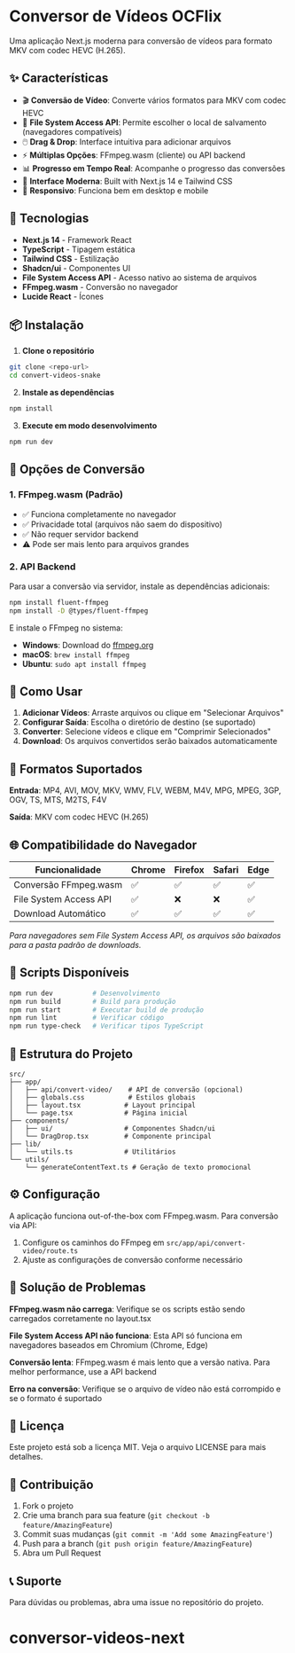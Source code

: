 # Conversor de Vídeos OCFlix

Uma aplicação Next.js moderna para conversão de vídeos para formato MKV com codec HEVC (H.265).

## ✨ Características

- 🎬 **Conversão de Vídeo**: Converte vários formatos para MKV com codec HEVC
- 📁 **File System Access API**: Permite escolher o local de salvamento (navegadores compatíveis)
- 🖱️ **Drag & Drop**: Interface intuitiva para adicionar arquivos
- ⚡ **Múltiplas Opções**: FFmpeg.wasm (cliente) ou API backend
- 📊 **Progresso em Tempo Real**: Acompanhe o progresso das conversões
- 🎨 **Interface Moderna**: Built with Next.js 14 e Tailwind CSS
- 📱 **Responsivo**: Funciona bem em desktop e mobile

## 🚀 Tecnologias

- **Next.js 14** - Framework React
- **TypeScript** - Tipagem estática
- **Tailwind CSS** - Estilização
- **Shadcn/ui** - Componentes UI
- **File System Access API** - Acesso nativo ao sistema de arquivos
- **FFmpeg.wasm** - Conversão no navegador
- **Lucide React** - Ícones

## 📦 Instalação

1. **Clone o repositório**
```bash
git clone <repo-url>
cd convert-videos-snake
```

2. **Instale as dependências**
```bash
npm install
```

3. **Execute em modo desenvolvimento**
```bash
npm run dev
```

## 🔧 Opções de Conversão

### 1. FFmpeg.wasm (Padrão)
- ✅ Funciona completamente no navegador
- ✅ Privacidade total (arquivos não saem do dispositivo)
- ✅ Não requer servidor backend
- ⚠️ Pode ser mais lento para arquivos grandes

### 2. API Backend
Para usar a conversão via servidor, instale as dependências adicionais:

```bash
npm install fluent-ffmpeg
npm install -D @types/fluent-ffmpeg
```

E instale o FFmpeg no sistema:
- **Windows**: Download do [ffmpeg.org](https://ffmpeg.org/download.html)
- **macOS**: `brew install ffmpeg`
- **Ubuntu**: `sudo apt install ffmpeg`

## 📖 Como Usar

1. **Adicionar Vídeos**: Arraste arquivos ou clique em "Selecionar Arquivos"
2. **Configurar Saída**: Escolha o diretório de destino (se suportado)
3. **Converter**: Selecione vídeos e clique em "Comprimir Selecionados"
4. **Download**: Os arquivos convertidos serão baixados automaticamente

## 🎯 Formatos Suportados

**Entrada**: MP4, AVI, MOV, MKV, WMV, FLV, WEBM, M4V, MPG, MPEG, 3GP, OGV, TS, MTS, M2TS, F4V

**Saída**: MKV com codec HEVC (H.265)

## 🌐 Compatibilidade do Navegador

| Funcionalidade | Chrome | Firefox | Safari | Edge |
|----------------|--------|---------|--------|------|
| Conversão FFmpeg.wasm | ✅ | ✅ | ✅ | ✅ |
| File System Access API | ✅ | ❌ | ❌ | ✅ |
| Download Automático | ✅ | ✅ | ✅ | ✅ |

*Para navegadores sem File System Access API, os arquivos são baixados para a pasta padrão de downloads.*

## 🔨 Scripts Disponíveis

```bash
npm run dev          # Desenvolvimento
npm run build        # Build para produção
npm run start        # Executar build de produção
npm run lint         # Verificar código
npm run type-check   # Verificar tipos TypeScript
```

## 📁 Estrutura do Projeto

```
src/
├── app/
│   ├── api/convert-video/    # API de conversão (opcional)
│   ├── globals.css           # Estilos globais
│   ├── layout.tsx           # Layout principal
│   └── page.tsx             # Página inicial
├── components/
│   ├── ui/                  # Componentes Shadcn/ui
│   └── DragDrop.tsx         # Componente principal
├── lib/
│   └── utils.ts             # Utilitários
└── utils/
    └── generateContentText.ts # Geração de texto promocional
```

## ⚙️ Configuração

A aplicação funciona out-of-the-box com FFmpeg.wasm. Para conversão via API:

1. Configure os caminhos do FFmpeg em `src/app/api/convert-video/route.ts`
2. Ajuste as configurações de conversão conforme necessário

## 🐛 Solução de Problemas

**FFmpeg.wasm não carrega**: Verifique se os scripts estão sendo carregados corretamente no layout.tsx

**File System Access API não funciona**: Esta API só funciona em navegadores baseados em Chromium (Chrome, Edge)

**Conversão lenta**: FFmpeg.wasm é mais lento que a versão nativa. Para melhor performance, use a API backend

**Erro na conversão**: Verifique se o arquivo de vídeo não está corrompido e se o formato é suportado

## 📄 Licença

Este projeto está sob a licença MIT. Veja o arquivo LICENSE para mais detalhes.

## 🤝 Contribuição

1. Fork o projeto
2. Crie uma branch para sua feature (`git checkout -b feature/AmazingFeature`)
3. Commit suas mudanças (`git commit -m 'Add some AmazingFeature'`)
4. Push para a branch (`git push origin feature/AmazingFeature`)
5. Abra um Pull Request

## 📞 Suporte

Para dúvidas ou problemas, abra uma issue no repositório do projeto.
# conversor-videos-next
